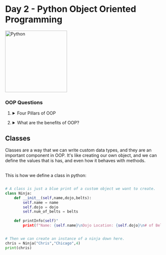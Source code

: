 # Day 2 - Python Object Oriented Programming

<img src="https://github.com/adion81/python_lectures/blob/master/assets/python.png" alt="Python" width="200px" > 

### OOP Questions

1. <details>
    <summary>Four Pillars of OOP</summary>
    <ul>
        <li>Encapsulation</li>
        <li>Abstraction</li>
        <li>Polymorphism</li>
        <li>Inheritance</li>
    </ul>
</details>

2. <details>
    <summary>What are the benefits of OOP?</summary>
    <ul>
        <li>Resuability</li>
        <li>Simplicity</li>
        <li>Easily Maintainable</li>
        <li>Security for Class Variables</li>
    </ul>
</details>


## Classes

Classes are a way that we can write custom data types, and they are an important component in OOP.  It's like creating our own object, and we can define the values that is has, and even how it behaves with methods.<br>
<br>

This is how we define a class in python:

```py

# A class is just a blue print of a custom object we want to create.
class Ninja:
    def __init__(self,name,dojo,belts):
        self.name = name
        self.dojo = dojo
        self.num_of_belts = belts
    
    def printInfo(self)"
        print(f"Name: {self.name}\nDojo Location: {self.dojo}\n# of Belts: {self.num_of_belts}")


# Then we can create an instance of a ninja down here.
chris = Ninja("Chris","Chicago",4)
print(chris)
```